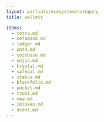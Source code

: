 ```yaml
---
layout: partials/ecosystem/category
title: wallets

items:
  - tetra.md
  - metamask.md
  - ledger.md
  - onto.md
  - coinbase.md
  - enjin.md
  - krystal.md
  - safepal.md
  - status.md
  - blockfolio.md
  - pocket.md
  - trust.md
  - mew.md
  - imToken.md
  - dcent.md
---
```

